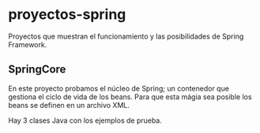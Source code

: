 # proyectos-spring
Proyectos que muestran el funcionamiento y las posibilidades de Spring Framework.

SpringCore
-----------
En este proyecto probamos el núcleo de Spring; un contenedor 
que gestiona el ciclo de vida de los beans.
Para que esta mágia sea posible los beans se definen en un archivo XML.

Hay 3 clases Java con los ejemplos de prueba.
